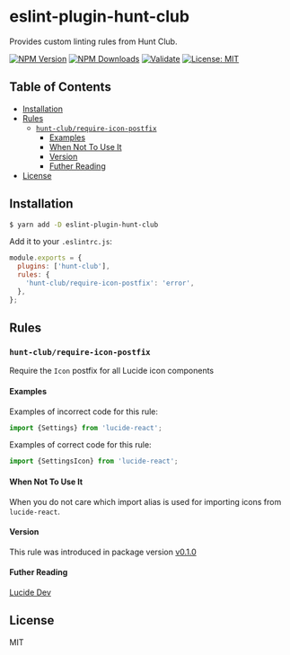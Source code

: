 # eslint-plugin-hunt-club

Provides custom linting rules from Hunt Club.

[![NPM Version][npm-image]][npm-url]
[![NPM Downloads][downloads-image]][downloads-url]
[![Validate][validate-image]][validate-url]
[![License: MIT][license-image]][license-url]

## Table of Contents

<!-- START doctoc generated TOC please keep comment here to allow auto update -->
<!-- DON'T EDIT THIS SECTION, INSTEAD RE-RUN doctoc TO UPDATE -->

- [Installation](#installation)
- [Rules](#rules)
  - [`hunt-club/require-icon-postfix`](#hunt-clubrequire-icon-postfix)
    - [Examples](#examples)
    - [When Not To Use It](#when-not-to-use-it)
    - [Version](#version)
    - [Futher Reading](#futher-reading)
- [License](#license)

<!-- END doctoc generated TOC please keep comment here to allow auto update -->

## Installation

```bash
$ yarn add -D eslint-plugin-hunt-club
```

Add it to your `.eslintrc.js`:

```js
module.exports = {
  plugins: ['hunt-club'],
  rules: {
    'hunt-club/require-icon-postfix': 'error',
  },
};
```

## Rules

### `hunt-club/require-icon-postfix`

Require the `Icon` postfix for all Lucide icon components

#### Examples

Examples of incorrect code for this rule:

```ts
import {Settings} from 'lucide-react';
```

Examples of correct code for this rule:

```ts
import {SettingsIcon} from 'lucide-react';
```

#### When Not To Use It

When you do not care which import alias is used for importing icons from
`lucide-react`.

#### Version

This rule was introduced in package version [v0.1.0](./CHANGELOG.md#v0.1.0)

#### Futher Reading

<a href="https://lucide.dev/" target="_blank">Lucide Dev</a>

## License

MIT

[npm-image]:
  https://img.shields.io/npm/v/eslint-plugin-hunt-club.svg?style=flat-square
[npm-url]: https://npmjs.org/package/eslint-plugin-hunt-club
[downloads-image]:
  https://img.shields.io/npm/dm/eslint-plugin-hunt-club.svg?style=flat-square
[downloads-url]: https://npmjs.org/package/eslint-plugin-hunt-club
[validate-image]:
  https://github.com/huntclub/eslint-plugin-hunt-club/actions/workflows/validate.yml/badge.svg
[validate-url]:
  https://github.com/huntclub/eslint-plugin-hunt-club/actions/workflows/validate.yml
[license-image]:
  https://img.shields.io/badge/License-MIT-blue.svg?style=flat-square
[license-url]: https://opensource.org/licenses/MIT
